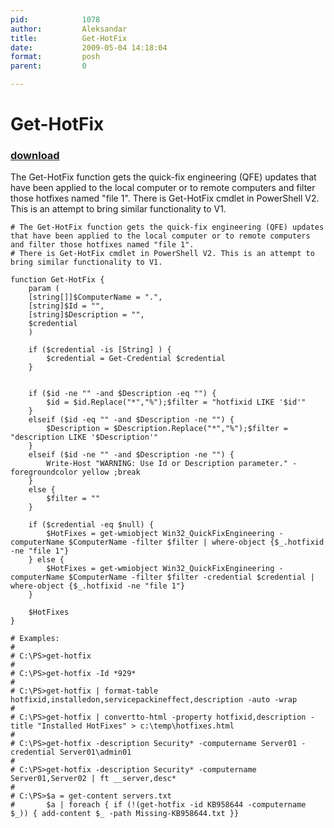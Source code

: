 ```yaml
---
pid:            1078
author:         Aleksandar
title:          Get-HotFix
date:           2009-05-04 14:18:04
format:         posh
parent:         0

---
```


# Get-HotFix

### [download](//scripts/1078.ps1)

The Get-HotFix function gets the quick-fix engineering (QFE) updates that have been applied to the local computer or to remote computers and filter those hotfixes named "file 1".
There is Get-HotFix cmdlet in PowerShell V2. This is an attempt to bring similar functionality to V1.


```posh
# The Get-HotFix function gets the quick-fix engineering (QFE) updates that have been applied to the local computer or to remote computers and filter those hotfixes named "file 1".
# There is Get-HotFix cmdlet in PowerShell V2. This is an attempt to bring similar functionality to V1.

function Get-HotFix {
	param (
	[string[]]$ComputerName = ".",
	[string]$Id = "",
	[string]$Description = "",
	$credential
	)

	if ($credential -is [String] ) {
		$credential = Get-Credential $credential
	}


	if ($id -ne "" -and $Description -eq "") {
		$id = $id.Replace("*","%");$filter = "hotfixid LIKE '$id'"
	}
	elseif ($id -eq "" -and $Description -ne "") {
		$Description = $Description.Replace("*","%");$filter = "description LIKE '$Description'"
	}
	elseif ($id -ne "" -and $Description -ne "") {
		Write-Host "WARNING: Use Id or Description parameter." -foregroundcolor yellow ;break
	}
	else {
		$filter = ""
	}

	if ($credential -eq $null) {
		$HotFixes = get-wmiobject Win32_QuickFixEngineering -computerName $ComputerName -filter $filter | where-object {$_.hotfixid -ne "file 1"}
	} else {
		$HotFixes = get-wmiobject Win32_QuickFixEngineering -computerName $ComputerName -filter $filter -credential $credential | where-object {$_.hotfixid -ne "file 1"}
	}

	$HotFixes
}

# Examples:
#
# C:\PS>get-hotfix
#
# C:\PS>get-hotfix -Id *929*
# 
# C:\PS>get-hotfix | format-table hotfixid,installedon,servicepackineffect,description -auto -wrap
# 
# C:\PS>get-hotfix | convertto-html -property hotfixid,description -title "Installed HotFixes" > c:\temp\hotfixes.html
# 
# C:\PS>get-hotfix -description Security* -computername Server01 -credential Server01\admin01
#
# C:\PS>get-hotfix -description Security* -computername Server01,Server02 | ft __server,desc*
# 
# C:\PS>$a = get-content servers.txt
#       $a | foreach { if (!(get-hotfix -id KB958644 -computername $_)) { add-content $_ -path Missing-KB958644.txt }}
```

